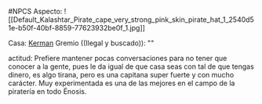 #NPCS 
Aspecto:
	![[Default_Kalashtar_Pirate_cape_very_strong_pink_skin_pirate_hat_1_2540d51e-b50f-40bf-8859-77623932be0f_1.jpg]]

Casa: <u>Kerman</u>
Gremio ((Ilegal y buscado)): ""

actitud:
	Prefiere mantener pocas conversaciones para no tener que conocer a la gente, pues le da igual de que casa seas con tal de que tengas dinero, es algo tirana, pero es una capitana super fuerte y con mucho carácter. Muy experimentada es una de las mejores en el campo de la piratería en todo Énosis.